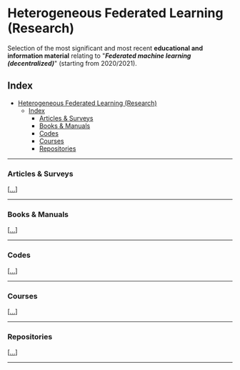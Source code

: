# Heterogeneous Federated Learning (Research)
Selection of the most significant and most recent **educational and information material** relating to "_**Federated machine learning (decentralized)**_" (starting from 2020/2021).


 
## Index
- [Heterogeneous Federated Learning (Research)](#heterogeneous-federated-learning-research)
  - [Index](#index)
    - [Articles \& Surveys](#articles--surveys)
    - [Books \& Manuals](#books--manuals)
    - [Codes](#codes)
    - [Courses](#courses)
    - [Repositories](#repositories)

 

-------------


### Articles & Surveys   
[[...](<Articles & Surveys/Articles_info.md> "Articles & Surveys")]   

-------------

### Books & Manuals   
[[...](<Books & Manuals/Books_info.md> "Books & Manuals")]       

-------------     

### Codes   
[[...](<Codes/Codes_info.md> "Codes")]   

-------------

### Courses   
[[...](<Courses/Courses_info.md> "Courses")]  

-------------    

### Repositories         
[[...](Repositories/Repositories_info.md "Repositories")]


-------------------       

